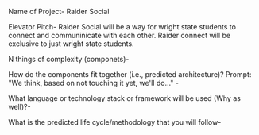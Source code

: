 Name of Project- Raider Social


Elevator Pitch- Raider Social will be a way for wright state students to connect and communinicate with each other. Raider connect will be exclusive to just wright state students.

N things of complexity (componets)-

How do the components fit together (i.e., predicted architecture)?
Prompt: "We think, based on not touching it yet, we'll do..." - 

What language or technology stack or framework will be used (Why as well)?-

What is the predicted life cycle/methodology that you will follow-

